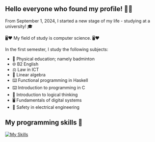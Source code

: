 ## Hello everyone who found my profile! 👋😅

From September 1, 2024, I started a new stage of my life - studying at a university! 🎓

🖥️❤️ My field of study is computer science. 🖥️❤️

In the first semester, I study the following subjects:
  - 🏸 Physical education; namely badminton
  - 🌐 B2 English
  - ⚖️ Law in ICT
  - 🧮 Linear algebra
  - ⌨️ Functional programming in Haskell
  - ⌨️ Introduction to programming in C
  - 💭 Introduction to logical thinking
  - 🖥️ Fundamentals of digital systems
  - 🔌 Safety in electrical engineering

## My programming skills 💪
[![My Skills](https://skillicons.dev/icons?i=androidstudio,arduino,autocad,azure,bootstrap,c,cs,cpp,css,django,figma,git,github,haskell,html,java,js,ai,kali,linux,mysql,nodejs,npm,obsidian,ps,php,postman,powershell,py,react,redux,ubuntu,unity,vim,visualstudio,vscode,windows,wordpress)](https://skillicons.dev)

